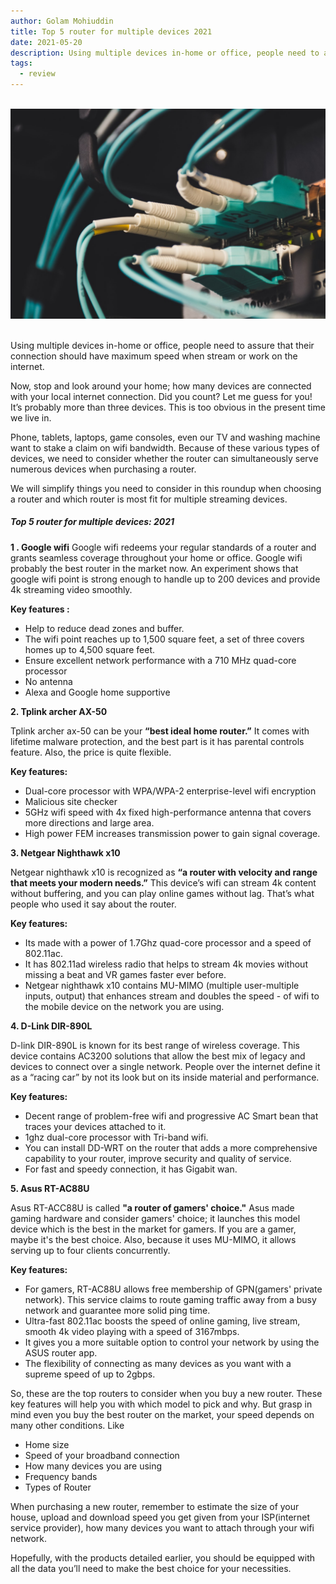 ```yaml
---
author: Golam Mohiuddin
title: Top 5 router for multiple devices 2021
date: 2021-05-20
description: Using multiple devices in-home or office, people need to assure that their connection should have maximum speed when stream or work on the internet.
tags:
  - review
---
```


<!--more-->
<br/>
<img src="/static/img/top-five-router-1.jpg" alt="prevent-distractions" raw=true>
<br/><br/>

Using multiple devices in-home or office, people need to assure that their connection should have maximum speed when stream or work on the internet.

Now, stop and look around your home; how many devices are connected with your local internet connection. Did you count? Let me guess for you! It’s probably more than three devices. This is too obvious in the present time we live in.

Phone, tablets, laptops, game consoles, even our TV and washing machine want to stake a claim on wifi bandwidth. Because of these various types of devices, we need to consider whether the router can simultaneously serve numerous devices when purchasing a router.

We will simplify things you need to consider in this roundup when choosing a router and which router is most fit for multiple streaming devices.

##### Top 5 router for multiple devices: 2021

**1 . Google wifi**
Google wifi redeems your regular standards of a router and grants seamless coverage throughout your home or office. Google wifi probably the best router in the market now. An experiment shows that google wifi point is strong enough to handle up to 200 devices and provide 4k streaming video smoothly.

**Key features :**

- Help to reduce dead zones and buffer.
- The wifi point reaches up to 1,500 square feet, a set of three covers homes up to 4,500 square feet.
- Ensure excellent network performance with a 710 MHz quad-core processor
- No antenna
- Alexa and Google home supportive

**2. Tplink archer AX-50**

Tplink archer ax-50 can be your **“best ideal home router.”** It comes with lifetime malware protection, and the best part is it has parental controls feature. Also, the price is quite flexible.

**Key features:**

- Dual-core processor with WPA/WPA-2 enterprise-level wifi encryption
- Malicious site checker
- 5GHz wifi speed with 4x fixed high-performance antenna that covers more directions and large area.
- High power FEM increases transmission power to gain signal coverage.

**3. Netgear Nighthawk x10**

Netgear nighthawk x10 is recognized as **“a router with velocity and range that meets your modern needs.”** This device’s wifi can stream 4k content without buffering, and you can play online games without lag. That’s what people who used it say about the router.

**Key features:**

- Its made with a power of 1.7Ghz quad-core processor and a speed of 802.11ac.
- It has 802.11ad wireless radio that helps to stream 4k movies without missing a beat and VR games faster ever before.
- Netgear nighthawk x10 contains MU-MIMO (multiple user-multiple inputs, output) that enhances stream and doubles the speed - of wifi to the mobile device on the network you are using.

**4. D-Link DIR-890L**

D-link DIR-890L is known for its best range of wireless coverage. This device contains AC3200 solutions that allow the best mix of legacy and devices to connect over a single network. People over the internet define it as a “racing car” by not its look but on its inside material and performance.

**Key features:**

- Decent range of problem-free wifi and progressive AC Smart bean that traces your devices attached to it.
- 1ghz dual-core processor with Tri-band wifi.
- You can install DD-WRT on the router that adds a more comprehensive capability to your router, improve security and quality of service.
- For fast and speedy connection, it has Gigabit wan.

**5. Asus RT-AC88U**

Asus RT-ACC88U is called **"a router of gamers' choice."** Asus made gaming hardware and consider gamers' choice; it launches this model device which is the best in the market for gamers. If you are a gamer, maybe it's the best choice. Also, because it uses MU-MIMO, it allows serving up to four clients concurrently.

**Key features:**

- For gamers, RT-AC88U allows free membership of GPN(gamers' private network). This service claims to route gaming traffic away from a busy network and guarantee more solid ping time.
- Ultra-fast 802.11ac boosts the speed of online gaming, live stream, smooth 4k video playing with a speed of 3167mbps.
- It gives you a more suitable option to control your network by using the ASUS router app.
- The flexibility of connecting as many devices as you want with a supreme speed of up to 2gbps.

So, these are the top routers to consider when you buy a new router. These key features will help you with which model to pick and why. But grasp in mind even you buy the best router on the market, your speed depends on many other conditions. Like

- Home size
- Speed of your broadband connection
- How many devices you are using
- Frequency bands
- Types of Router

When purchasing a new router, remember to estimate the size of your house, upload and download speed you get given from your ISP(internet service provider), how many devices you want to attach through your wifi network.

Hopefully, with the products detailed earlier, you should be equipped with all the data you’ll need to make the best choice for your necessities.
